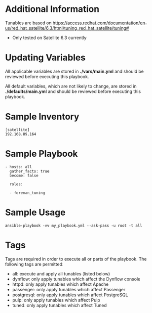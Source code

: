# Additional Information
Tunables are based on https://access.redhat.com/documentation/en-us/red_hat_satellite/6.3/html/tuning_red_hat_satellite/tuning#

- Only tested on Satellite 6.3 currently

# Updating Variables
All applicable variables are stored in **./vars/main.yml** and should be reviewed before executing this playbook.

All default variables, which are not likely to change, are stored in **./defaults/main.yml** and should be reviewed before executing this playbook.

# Sample Inventory

```
[satellite]
192.168.89.164
```

# Sample Playbook

```
- hosts: all
  gather_facts: true
  become: false

  roles:

  - foreman_tuning
```

# Sample Usage

```
ansible-playbook -vv my_playbook.yml --ask-pass -u root -t all
```

# Tags
Tags are required in order to execute all or parts of the playbook.  The following tags are permitted:

- all: execute and apply all tunables (listed below)
- dynflow: only apply tunables which affect the Dynflow console
- httpd: only apply tunables which affect Apache
- passenger: only apply tunables which affect Passenger
- postgresql: only apply tunables which affect PostgreSQL
- pulp: only apply tunables which affect Pulp
- tuned: only apply tunables which affect Tuned

